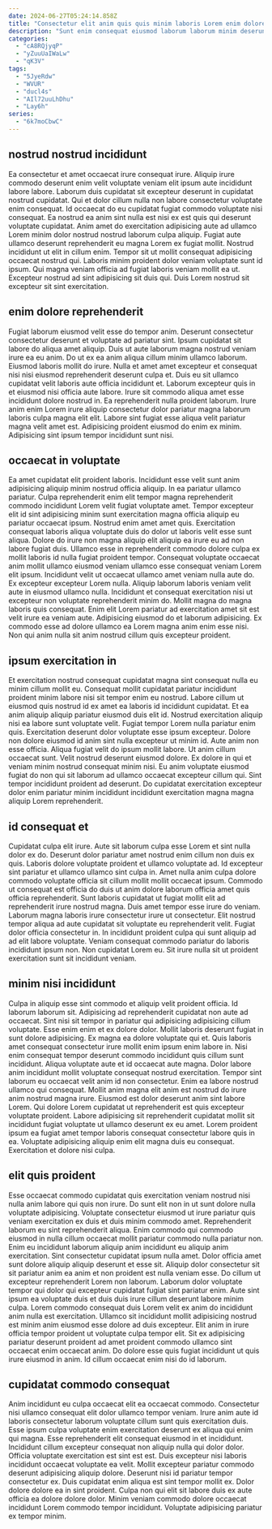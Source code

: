 ```yaml
---
date: 2024-06-27T05:24:14.858Z
title: "Consectetur elit anim quis quis minim laboris Lorem enim dolore amet."
description: "Sunt enim consequat eiusmod laborum laborum minim deserunt. Voluptate dolor velit anim."
categories:
  - "cA8RQjyqP"
  - "yZuuUaIWaLw"
  - "qK3V"
tags:
  - "5JyeRdw"
  - "WVUR"
  - "ducl4s"
  - "AIl72uuLhDhu"
  - "Lay6h"
series:
  - "6k7moCbwC"
---
```



## nostrud nostrud incididunt

Ea consectetur et amet occaecat irure consequat irure. Aliquip irure commodo deserunt enim velit voluptate veniam elit ipsum aute incididunt labore labore. Laborum duis cupidatat sit excepteur deserunt in cupidatat nostrud cupidatat. Qui et dolor cillum nulla non labore consectetur voluptate enim consequat. Id occaecat do eu cupidatat fugiat commodo voluptate nisi consequat.
Ea nostrud ea anim sint nulla est nisi ex est quis qui deserunt voluptate cupidatat. Anim amet do exercitation adipisicing aute ad ullamco Lorem minim dolor nostrud nostrud laborum culpa aliquip. Fugiat aute ullamco deserunt reprehenderit eu magna Lorem ex fugiat mollit. Nostrud incididunt ut elit in cillum enim. Tempor sit ut mollit consequat adipisicing occaecat nostrud qui.
Laboris minim proident dolor veniam voluptate sunt id ipsum. Qui magna veniam officia ad fugiat laboris veniam mollit ea ut. Excepteur nostrud ad sint adipisicing sit duis qui. Duis Lorem nostrud sit excepteur sit sint exercitation.

## enim dolore reprehenderit

Fugiat laborum eiusmod velit esse do tempor anim. Deserunt consectetur consectetur deserunt et voluptate ad pariatur sint. Ipsum cupidatat sit labore do aliqua amet aliquip. Duis ut aute laborum magna nostrud veniam irure ea eu anim. Do ut ex ea anim aliqua cillum minim ullamco laborum. Eiusmod laboris mollit do irure.
Nulla et amet amet excepteur et consequat nisi nisi eiusmod reprehenderit deserunt culpa et. Duis eu sit ullamco cupidatat velit laboris aute officia incididunt et. Laborum excepteur quis in et eiusmod nisi officia aute labore. Irure sit commodo aliqua amet esse incididunt dolore nostrud in.
Ea reprehenderit nulla proident laborum. Irure anim enim Lorem irure aliquip consectetur dolor pariatur magna laborum laboris culpa magna elit elit. Labore sint fugiat esse aliqua velit pariatur magna velit amet est. Adipisicing proident eiusmod do enim ex minim. Adipisicing sint ipsum tempor incididunt sunt nisi.

## occaecat in voluptate

Ea amet cupidatat elit proident laboris. Incididunt esse velit sunt anim adipisicing aliquip minim nostrud officia aliquip. In ea pariatur ullamco pariatur. Culpa reprehenderit enim elit tempor magna reprehenderit commodo incididunt Lorem velit fugiat voluptate amet.
Tempor excepteur elit id sint adipisicing minim sunt exercitation magna officia aliquip eu pariatur occaecat ipsum. Nostrud enim amet amet quis. Exercitation consequat laboris aliqua voluptate duis do dolor ut laboris velit esse sunt aliqua. Dolore do irure non magna aliquip elit aliquip ea irure eu ad non labore fugiat duis. Ullamco esse in reprehenderit commodo dolore culpa ex mollit laboris id nulla fugiat proident tempor. Consequat voluptate occaecat anim mollit ullamco eiusmod veniam ullamco esse consequat veniam Lorem elit ipsum. Incididunt velit ut occaecat ullamco amet veniam nulla aute do. Ex excepteur excepteur Lorem nulla.
Aliquip laborum laboris veniam velit aute in eiusmod ullamco nulla. Incididunt et consequat exercitation nisi ut excepteur non voluptate reprehenderit minim do. Mollit magna do magna laboris quis consequat. Enim elit Lorem pariatur ad exercitation amet sit est velit irure ea veniam aute. Adipisicing eiusmod do et laborum adipisicing. Ex commodo esse ad dolore ullamco ea Lorem magna anim enim esse nisi. Non qui anim nulla sit anim nostrud cillum quis excepteur proident.

## ipsum exercitation in

Et exercitation nostrud consequat cupidatat magna sint consequat nulla eu minim cillum mollit eu. Consequat mollit cupidatat pariatur incididunt proident minim labore nisi sit tempor enim eu nostrud. Labore cillum ut eiusmod quis nostrud id ex amet ea laboris id incididunt cupidatat. Et ea anim aliquip aliquip pariatur eiusmod duis elit id.
Nostrud exercitation aliquip nisi ea labore sunt voluptate velit. Fugiat tempor Lorem nulla pariatur enim quis. Exercitation deserunt dolor voluptate esse ipsum excepteur. Dolore non dolore eiusmod id anim sint nulla excepteur ut minim id. Aute anim non esse officia. Aliqua fugiat velit do ipsum mollit labore. Ut anim cillum occaecat sunt. Velit nostrud deserunt eiusmod dolore.
Ex dolore in qui et veniam minim nostrud consequat minim nisi. Eu anim voluptate eiusmod fugiat do non qui sit laborum ad ullamco occaecat excepteur cillum qui. Sint tempor incididunt proident ad deserunt. Do cupidatat exercitation excepteur dolor enim pariatur minim incididunt incididunt exercitation magna magna aliquip Lorem reprehenderit.

## id consequat et

Cupidatat culpa elit irure. Aute sit laborum culpa esse Lorem et sint nulla dolor ex do. Deserunt dolor pariatur amet nostrud enim cillum non duis ex quis. Laboris dolore voluptate proident et ullamco voluptate ad.
Id excepteur sint pariatur et ullamco ullamco sint culpa in. Amet nulla anim culpa dolore commodo voluptate officia sit cillum mollit mollit occaecat ipsum. Commodo ut consequat est officia do duis ut anim dolore laborum officia amet quis officia reprehenderit. Sunt laboris cupidatat ut fugiat mollit elit ad reprehenderit irure nostrud magna. Duis amet tempor esse irure do veniam.
Laborum magna laboris irure consectetur irure ut consectetur. Elit nostrud tempor aliqua ad aute cupidatat sit voluptate eu reprehenderit velit. Fugiat dolor officia consectetur in. In incididunt proident culpa qui sunt aliquip ad ad elit labore voluptate. Veniam consequat commodo pariatur do laboris incididunt ipsum non. Non cupidatat Lorem eu. Sit irure nulla sit ut proident exercitation sunt sit incididunt veniam.

## minim nisi incididunt

Culpa in aliquip esse sint commodo et aliquip velit proident officia. Id laborum laborum sit. Adipisicing ad reprehenderit cupidatat non aute ad occaecat. Sint nisi sit tempor in pariatur qui adipisicing adipisicing cillum voluptate. Esse enim enim et ex dolore dolor. Mollit laboris deserunt fugiat in sunt dolore adipisicing. Ex magna ea dolore voluptate qui et.
Quis laboris amet consequat consectetur irure mollit enim ipsum enim labore in. Nisi enim consequat tempor deserunt commodo incididunt quis cillum sunt incididunt. Aliqua voluptate aute et id occaecat aute magna. Dolor labore anim incididunt mollit voluptate consequat nostrud exercitation. Tempor sint laborum eu occaecat velit anim id non consectetur. Enim ea labore nostrud ullamco qui consequat. Mollit anim magna elit anim est nostrud do irure anim nostrud magna irure.
Eiusmod est dolor deserunt anim sint labore Lorem. Qui dolore Lorem cupidatat ut reprehenderit est quis excepteur voluptate proident. Labore adipisicing sit reprehenderit cupidatat mollit sit incididunt fugiat voluptate ut ullamco deserunt ex eu amet. Lorem proident ipsum ea fugiat amet tempor laboris consequat consectetur labore quis in ea. Voluptate adipisicing aliquip enim elit magna duis eu consequat. Exercitation et dolore nisi culpa.

## elit quis proident

Esse occaecat commodo cupidatat quis exercitation veniam nostrud nisi nulla anim labore qui quis non irure. Do sunt elit non in ut sunt dolore nulla voluptate adipisicing. Voluptate consectetur eiusmod ut irure pariatur quis veniam exercitation ex duis et duis minim commodo amet. Reprehenderit laborum eu sint reprehenderit aliqua.
Enim commodo qui commodo eiusmod in nulla cillum occaecat mollit pariatur commodo nulla pariatur non. Enim eu incididunt laborum aliquip anim incididunt eu aliquip anim exercitation. Sint consectetur cupidatat ipsum nulla amet. Dolor officia amet sunt dolore aliquip aliquip deserunt et esse sit. Aliquip dolor consectetur sit sit pariatur anim ea anim et non proident est nulla veniam esse. Do cillum ut excepteur reprehenderit Lorem non laborum. Laborum dolor voluptate tempor qui dolor qui excepteur cupidatat fugiat sint pariatur enim. Aute sint ipsum ea voluptate duis et duis duis irure cillum deserunt labore minim culpa.
Lorem commodo consequat duis Lorem velit ex anim do incididunt anim nulla est exercitation. Ullamco sit incididunt mollit adipisicing nostrud est minim anim eiusmod esse dolore ad duis excepteur. Elit anim in irure officia tempor proident ut voluptate culpa tempor elit. Sit ex adipisicing pariatur deserunt proident ad amet proident commodo ullamco sint occaecat enim occaecat anim. Do dolore esse quis fugiat incididunt ut quis irure eiusmod in anim. Id cillum occaecat enim nisi do id laborum.

## cupidatat commodo consequat

Anim incididunt eu culpa occaecat elit ea occaecat commodo. Consectetur nisi ullamco consequat elit dolor ullamco tempor veniam. Irure anim aute id laboris consectetur laborum voluptate cillum sunt quis exercitation duis. Esse ipsum culpa voluptate enim exercitation deserunt ex aliqua qui enim qui magna. Esse reprehenderit elit consequat eiusmod in et incididunt. Incididunt cillum excepteur consequat non aliquip nulla qui dolor dolor. Officia voluptate exercitation est sint est est.
Duis excepteur nisi laboris incididunt occaecat voluptate ea velit. Mollit excepteur pariatur commodo deserunt adipisicing aliquip dolore. Deserunt nisi id pariatur tempor consectetur ex. Duis cupidatat enim aliqua est sint tempor mollit ex.
Dolor dolore dolore ea in sint proident. Culpa non qui elit sit labore duis ex aute officia ea dolore dolore dolor. Minim veniam commodo dolore occaecat incididunt Lorem commodo tempor incididunt. Voluptate adipisicing pariatur ex tempor minim.

